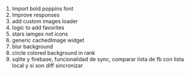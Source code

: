 1. Import bold poppins font
2. Improve responses
3. add custom images loader
4. logic to add favorites
4. stars iamges not icons
5. generic cachedImage widget
6. blur background
6. circle colored background in rank
7. sqlite y firebase, funcionalidad de sync, comparar lista de fb con lista local y si son diff sincronizar